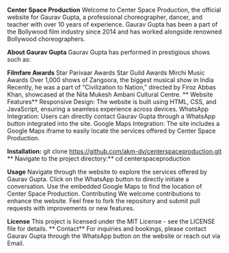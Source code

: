 **Center Space Production**
Welcome to Center Space Production, the official website for Gaurav Gupta, a professional choreographer, dancer, and teacher with over 10 years of experience. Gaurav Gupta has been a part of the Bollywood film industry since 2014 and has worked alongside renowned Bollywood choreographers.

**About Gaurav Gupta**
Gaurav Gupta has performed in prestigious shows such as:

**Filmfare Awards**
Star Parivaar Awards
Star Guild Awards
Mirchi Music Awards
Over 1,000 shows of Zangoora, the biggest musical show in India
Recently, he was a part of "Civilization to Nation," directed by Firoz Abbas Khan, showcased at the Nita Mukesh Ambani Cultural Centre.
**
Website Features**
Responsive Design: The website is built using HTML, CSS, and JavaScript, ensuring a seamless experience across devices.
WhatsApp Integration: Users can directly contact Gaurav Gupta through a WhatsApp button integrated into the site.
Google Maps Integration: The site includes a Google Maps iframe to easily locate the services offered by Center Space Production.

**Installation:** 
git clone https://github.com/akm-dv/centerspaceproduction.git
**
Navigate to the project directory:**
cd centerspaceproduction

**Usage**
Navigate through the website to explore the services offered by Gaurav Gupta.
Click on the WhatsApp button to directly initiate a conversation.
Use the embedded Google Maps to find the location of Center Space Production.
Contributing
We welcome contributions to enhance the website. Feel free to fork the repository and submit pull requests with improvements or new features.

**License**
This project is licensed under the MIT License - see the LICENSE file for details.
**
Contact**
For inquiries and bookings, please contact Gaurav Gupta through the WhatsApp button on the website or reach out via Email.


